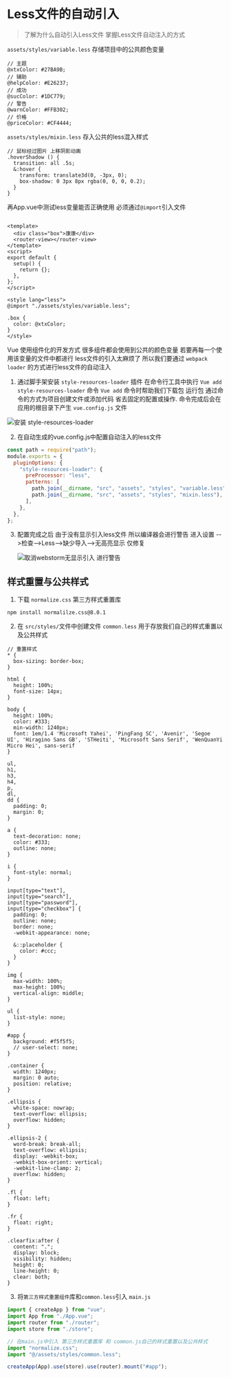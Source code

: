 # Less文件的自动引入

> 了解为什么自动引入Less文件 掌握Less文件自动注入的方式

`assets/styles/variable.less` 存储项目中的公共颜色变量

```less
// 主题
@xtxColor: #27BA9B;
// 辅助
@helpColor: #E26237;
// 成功
@sucColor: #1DC779;
// 警告
@warnColor: #FFB302;
// 价格
@priceColor: #CF4444;
```

`assets/styles/mixin.less` 存入公共的less混入样式

```less
// 鼠标经过图片 上移阴影动画
.hoverShadow () {
  transition: all .5s;
  &:hover {
    transform: translate3d(0, -3px, 0);
    box-shadow: 0 3px 8px rgba(0, 0, 0, 0.2);
  }
}
```

再App.vue中测试less变量能否正确使用 必须通过`@import`引入文件

```vue

<template>
  <div class="box">康康</div>
  <router-view></router-view>
</template>
<script>
export default {
  setup() {
    return {};
  },
};
</script>

<style lang="less">
@import "./assets/styles/variable.less";

.box {
  color: @xtxColor;
}
</style>
```

Vue 使用组件化的开发方式 很多组件都会使用到公共的颜色变量 若要再每一个使用该变量的文件中都进行 less文件的引入太麻烦了 所以我们要通过 `webpack loader` 的方式进行less文件的自动注入

1. 通过脚手架安装 `style-resources-loader` 插件 在命令行工具中执行 `Vue add style-resources-loader` 命令
   `Vue add` 命令时帮助我们下载包 运行包 通过命令的方式为项目创建文件或添加代码 省去固定的配置或操作. 命令完成后会在应用的根目录下产生 `vue.config.js` 文件

![安装 style-resources-loader](04.Less%E6%96%87%E4%BB%B6%E7%9A%84%E8%87%AA%E5%8A%A8%E5%BC%95%E5%85%A5.assets/image-20211116213047297.png)

2. 在自动生成的vue.config.js中配置自动注入的less文件

```js
const path = require("path");
module.exports = {
  pluginOptions: {
    "style-resources-loader": {
      preProcessor: "less",
      patterns: [
        path.join(__dirname, "src", "assets", "styles", "variable.less"),
        path.join(__dirname, "src", "assets", "styles", "mixin.less"),
      ],
    },
  },
};
```

3. 配置完成之后 由于没有显示引入less文件 所以编译器会进行警告 进入设置 -->检查-->Less-->缺少导入-->无高亮显示 仅修复

   ![取消webstorm无显示引入 进行警告](04.Less%E6%96%87%E4%BB%B6%E7%9A%84%E8%87%AA%E5%8A%A8%E5%BC%95%E5%85%A5.assets/image-20211117195747057.png)

## 样式重置与公共样式

1. 下载 `normalize.css` 第三方样式重置库

```shell
npm install normalilze.css@8.0.1 
```

2. 在 `src/styles/`文件中创建文件 `common.less` 用于存放我们自己的样式重置以及公共样式

```less
// 重置样式
* {
  box-sizing: border-box;
}

html {
  height: 100%;
  font-size: 14px;
}

body {
  height: 100%;
  color: #333;
  min-width: 1240px;
  font: 1em/1.4 'Microsoft Yahei', 'PingFang SC', 'Avenir', 'Segoe UI', 'Hiragino Sans GB', 'STHeiti', 'Microsoft Sans Serif', 'WenQuanYi Micro Hei', sans-serif
}

ul,
h1,
h3,
h4,
p,
dl,
dd {
  padding: 0;
  margin: 0;
}

a {
  text-decoration: none;
  color: #333;
  outline: none;
}

i {
  font-style: normal;
}

input[type="text"],
input[type="search"],
input[type="password"],
input[type="checkbox"] {
  padding: 0;
  outline: none;
  border: none;
  -webkit-appearance: none;

  &::placeholder {
    color: #ccc;
  }
}

img {
  max-width: 100%;
  max-height: 100%;
  vertical-align: middle;
}

ul {
  list-style: none;
}

#app {
  background: #f5f5f5;
  // user-select: none;
}

.container {
  width: 1240px;
  margin: 0 auto;
  position: relative;
}

.ellipsis {
  white-space: nowrap;
  text-overflow: ellipsis;
  overflow: hidden;
}

.ellipsis-2 {
  word-break: break-all;
  text-overflow: ellipsis;
  display: -webkit-box;
  -webkit-box-orient: vertical;
  -webkit-line-clamp: 2;
  overflow: hidden;
}

.fl {
  float: left;
}

.fr {
  float: right;
}

.clearfix:after {
  content: ".";
  display: block;
  visibility: hidden;
  height: 0;
  line-height: 0;
  clear: both;
}
```

3. 将`第三方样式重置组件`库和`common.less`引入 `main.js`

```js
import { createApp } from "vue";
import App from "./App.vue";
import router from "./router";
import store from "./store";

// 在main.js中引入 第三方样式重置库 和 common.js自己的样式重置以及公共样式
import "normalize.css";
import "@/assets/styles/common.less";

createApp(App).use(store).use(router).mount("#app");
```